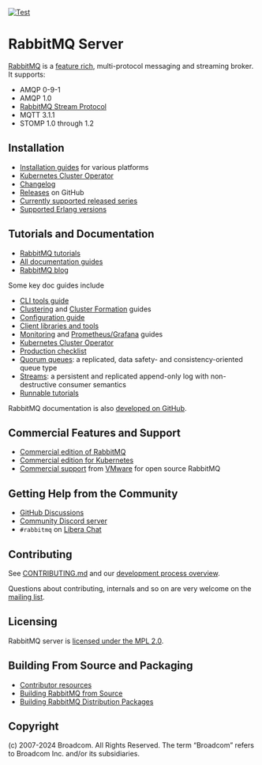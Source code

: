 [![Test](https://github.com/rabbitmq/rabbitmq-server/actions/workflows/test.yaml/badge.svg)](https://github.com/rabbitmq/rabbitmq-server/actions/workflows/test.yaml)

# RabbitMQ Server

[RabbitMQ](https://rabbitmq.com) is a [feature rich](https://rabbitmq.com/documentation.html),
multi-protocol messaging and streaming broker. It supports:

 * AMQP 0-9-1
 * AMQP 1.0
 * [RabbitMQ Stream Protocol](https://rabbitmq.com/streams.html)
 * MQTT 3.1.1
 * STOMP 1.0 through 1.2


## Installation

 * [Installation guides](https://rabbitmq.com/download.html) for various platforms
 * [Kubernetes Cluster Operator](https://rabbitmq.com/kubernetes/operator/operator-overview.html)
 * [Changelog](https://www.rabbitmq.com/changelog.html)
 * [Releases](https://github.com/rabbitmq/rabbitmq-server/releases) on GitHub
 * [Currently supported released series](https://www.rabbitmq.com/versions.html)
 * [Supported Erlang versions](https://www.rabbitmq.com/which-erlang.html)


## Tutorials and Documentation

 * [RabbitMQ tutorials](https://rabbitmq.com/getstarted.html)
 * [All documentation guides](https://rabbitmq.com/documentation.html)
 * [RabbitMQ blog](https://blog.rabbitmq.com/)

Some key doc guides include

 * [CLI tools guide](https://rabbitmq.com/cli.html) 
 * [Clustering](https://www.rabbitmq.com/clustering.html) and [Cluster Formation](https://www.rabbitmq.com/cluster-formation.html) guides
 * [Configuration guide](https://rabbitmq.com/configure.html) 
 * [Client libraries and tools](https://rabbitmq.com/devtools.html)
 * [Monitoring](https://rabbitmq.com/monitoring.html) and [Prometheus/Grafana](https://www.rabbitmq.com/prometheus.html) guides
 * [Kubernetes Cluster Operator](https://rabbitmq.com/kubernetes/operator/operator-overview.html)
 * [Production checklist](https://rabbitmq.com/production-checklist.html)
 * [Quorum queues](https://rabbitmq.com/quorum-queues.html): a replicated, data safety- and consistency-oriented queue type
 * [Streams](https://rabbitmq.com/streams.html): a persistent and replicated append-only log with non-destructive consumer semantics
 * [Runnable tutorials](https://github.com/rabbitmq/rabbitmq-tutorials/)

RabbitMQ documentation is also [developed on GitHub](https://github.com/rabbitmq/rabbitmq-website/).

## Commercial Features and Support

 * [Commercial edition of RabbitMQ](https://www.vmware.com/products/rabbitmq.html)
 * [Commercial edition for Kubernetes](https://rabbitmq.com/kubernetes/tanzu/installation.html)
 * [Commercial support](https://rabbitmq.com/services.html) from [VMware](https://vmware.com) for open source RabbitMQ

## Getting Help from the Community

 * [GitHub Discussions](https://github.com/rabbitmq/rabbitmq-server/discussions/)
 * [Community Discord server](https://rabbitmq.com/discord/)
 * `#rabbitmq` on [Libera Chat](https://libera.chat/)


## Contributing

See [CONTRIBUTING.md](./CONTRIBUTING.md) and our [development process overview](https://rabbitmq.com/github.html).

Questions about contributing, internals and so on are very welcome on the [mailing list](https://groups.google.com/forum/#!forum/rabbitmq-users).


## Licensing

RabbitMQ server is [licensed under the MPL 2.0](LICENSE-MPL-RabbitMQ).


## Building From Source and Packaging

 * [Contributor resources](https://github.com/rabbitmq/contribute)
 * [Building RabbitMQ from Source](https://rabbitmq.com/build-server.html)
 * [Building RabbitMQ Distribution Packages](https://rabbitmq.com/build-server.html)


## Copyright

(c) 2007-2024 Broadcom. All Rights Reserved. The term “Broadcom” refers to Broadcom Inc. and/or its subsidiaries.

